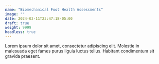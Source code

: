 ```yaml
---
name: "Biomechanical Foot Health Assessments"
image: ""
date: 2024-02-11T23:47:18-05:00
draft: true
weight: 9999
headless: true
---
```


Lorem ipsum dolor sit amet, consectetur adipiscing elit. Molestie in malesuada eget fames purus ligula luctus tellus. Habitant condimentum sit gravida praesent.